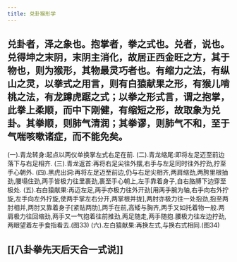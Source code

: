 ```yaml
---
title: 兑卦猴形学
---
```


## 兑卦者，泽之象也。抱掌者，拳之式也。兑者，说也。兑得坤之末阴，末阴主消化，故居正西金旺之方，其于物也，则为猴形，其物最灵巧者也。有缩力之法，有纵山之灵，以拳式之用言，则有白猿献果之形，有猴儿啃桃之法，有龙蹲虎踞之式；以拳之形式言，谓之抱掌，此拳上柔顺，而中下刚健，有缩短之形，故取象为兑卦。其拳顺，则肺气清润；其拳谬，则肺气不和，至于气喘咳嗽诸症，而不能免矣。
(一).青龙转身:起点以两仪单换掌左式右足在前.
(二).青龙缩尾:即将左足迈至前边落下与右足相齐.
(三).青龙返首:再将右足尖往外摆,右手与左足同时往外拧劲,拧至手心朝外.
(四).黑虎出洞:再将左足迈至前边,仍与右足尖相齐,两肩缩劲,两胯里根抽劲,腰塌住劲,两手皆极力往里裹劲,裹至手心朝上,左手靠着身子,自右胳膊下边穿至极处.
(五).右白猿献果:再迈左足,两手亦极力往外开劲[用两手腕为轴,右手向右外拧旋,左手向左外拧旋,使两手掌左右分开,两掌根并拢],两肘亦极力往一处抱劲,抱至两肘相并,两肘又靠着身子[紧贴两肋],两手在前,高矮与胸齐,两手又如托着物一般.两肩极力往回缩劲,两手又一气抱着往前推劲,两足随走,两手随抱.腰极力往左边拧劲,两眼望着左手食指看去.(图33)
(六).左白猿献果:再换左式,与换右式相同.(图34)
## [[八卦拳先天后天合一式说]]
